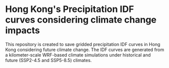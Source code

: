 # Hong Kong's Precipitation IDF curves considering climate change impacts
This repository is created to save gridded precipitation IDF curves in Hong Kong considering future climate change. The IDF curves are generated from a kilometer-scale WRF-based climate simulations under historical and future (SSP2-4.5 and SSP5-8.5) climates.
